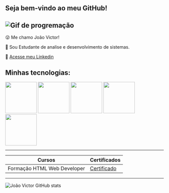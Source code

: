 ## Seja bem-vindo ao meu GitHub!

![Gif de progremação](https://media.tenor.com/zn8iyusePtgAAAAM/joy.gif)
----
😜 Me chamo João Victor!

💭 Sou Estudante de analise e desenvolvimento de sistemas.

📃 [Acesse meu Linkedin](https://www.linkedin.com/in/joão-victor-de-oliveira-lopes-360259266/)

## Minhas tecnologias:
<p aling ="center">
<img src = https://cdn.jsdelivr.net/gh/devicons/devicon@latest/icons/azuresqldatabase/azuresqldatabase-original.svg width= "100px"> 
<img src="https://cdn.jsdelivr.net/gh/devicons/devicon@latest/icons/javascript/javascript-original.svg"width= "100px">
<img src="https://cdn.jsdelivr.net/gh/devicons/devicon@latest/icons/html5/html5-original.svg" width= "100px">
<img src="https://cdn.jsdelivr.net/gh/devicons/devicon@latest/icons/css3/css3-original.svg" width= "100px"x>
<img src="https://cdn.jsdelivr.net/gh/devicons/devicon@latest/icons/python/python-original.svg"width= "100px">
</p>

----
| Cursos | Certificados |
|--------| -----------| 
|Formação HTML Web Developer | [Certificado](https://hermes.dio.me/certificates/EKIO0ARO.pdf)| 
---

![João Victor GitHub stats](https://github-readme-stats.vercel.app/api?username=J0aoV1ctor&show_icons=true&theme=dark)
<!--


**J0aoV1ctor/J0aoV1ctor** is a ✨ _special_ ✨ repository because its `README.md` (this file) appears on your GitHub profile.

Here are some ideas to get you started:

- 🔭 I’m currently working on ...
- 🌱 I’m currently learning ...
- 👯 I’m looking to collaborate on ...
- 🤔 I’m looking for help with ...
- 💬 Ask me about ...
- 📫 How to reach me: ...
- 😄 Pronouns: ...
- ⚡ Fun fact: ...
-->
